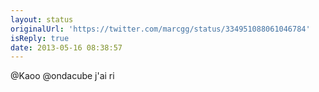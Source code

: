 ```yaml
---
layout: status
originalUrl: 'https://twitter.com/marcgg/status/334951088061046784'
isReply: true
date: 2013-05-16 08:38:57
---
```


@Kaoo @ondacube j'ai ri
